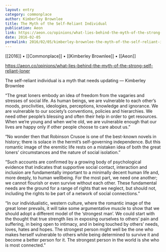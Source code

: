 ```yaml
---
layout: entry
category: commonplace
author: Kimberley Brownlee
title: The Myth of the Self-Reliant Individual
publication: Aeon
link: https://aeon.co/opinions/what-lies-behind-the-myth-of-the-strong-self-reliant-loner
date: 2016-02-05
permalink: 2016/02/05/kimberley-brownlee-the-myth-of-the-self-reliant-individual
---
```


[[2016]] • [[Commonplace]] • [[Kimberley Brownlee]] • [[Aeon]]

https://aeon.co/opinions/what-lies-behind-the-myth-of-the-strong-self-reliant-loner

The self-reliant individual is a myth that needs updating — Kimberley Brownlee 

“The great loners embody an idea of freedom from the vagaries and stresses of social life. As human beings, we are vulnerable to each other’s moods, proclivities, ideologies, perceptions, knowledge and ignorance. We are vulnerable to our society’s conventions, policies and hierarchies. We need other people’s blessing and often their help in order to get resources. When we’re young and when we’re old, we are vulnerable enough that our lives are happy only if other people choose to care about us.”

“No wonder then that Robinson Crusoe is one of the best-known novels in history; there is solace in the hermit’s self-governing independence. But this romantic image of the eremitic life rests on a mistaken idea of both the great loners’ circumstances and the nature of social isolation.”

“Such accounts are confirmed by a growing body of psychological evidence that indicates that supportive social contact, interaction and inclusion are fundamentally important to a minimally decent human life and, more deeply, to human wellbeing. For the most part, we need one another; we cannot flourish or even survive without each other. These fundamental needs are the ground for a range of rights that we neglect, but should not, including the rights to be part of a network of social connections.”

“In our individualistic, western culture, where the romantic image of the great loner prevails, it will take some argumentative muscle to show that we should adopt a different model of the ‘strongest man’. We could start with the thought that true strength lies in exposing ourselves to others’ pain and suffering, in being open to intimacy, and in being touched by others’ needs, loves, hates and hopes. The strongest person might well be the one who makes herself vulnerable to others while being determined to survive it and become a better person for it. The strongest person in the world is she who is most connected.”

